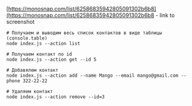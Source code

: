 [https://monosnap.com/list/62586835942805091302b6b8](https://monosnap.com/list/62586835942805091302b6b8 - link to screenshot

```
# Получаем и выводим весь список контактов в виде таблицы (console.table)
node index.js --action list

# Получаем контакт по id
node index.js --action get --id 5

# Добавялем контакт
node index.js --action add --name Mango --email mango@gmail.com --phone 322-22-22

# Удаляем контакт
node index.js --action remove --id=3
```
